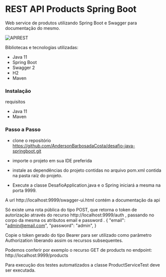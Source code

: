 # REST API Products Spring Boot

Web service de produtos utilizando Spring Boot e Swagger para documentação do mesmo.

![APIREST](https://i.imgur.com/aBMs8CR.png"APIREST")

Bibliotecas e tecnologias utilizadas:
- Java 11
- Spring Boot
- Swagger 2
- H2
- Maven

### Instalação

requisitos

- Java 11
- Maven

### Passo a Passo

-  clone o repositório https://github.com/AndersonBarbosadaCosta/desafio-java-springboot.git
- importe o projeto em sua IDE preferida

-  instale as dependências do projeto contidas no arquivo pom.xml contida na pasta raíz do projeto.

- Execute a  classe DesafioApplication.java e o Spring iniciará a mesma na porta 9999.

A url http://localhost:9999/swagger-ui.html contém a documentação da api

Só existe uma rota pública do tipo POST, que retorna o token de autorização através do recurso  http://localhost:9999/auth , passando no corpo da mesma os atributos email  e password .
{
  "email": "admin@email.com",
  "password": "admin",
}

Copie o token gerado do tipo Bearer para ser utilizado como parâmetro Authorization liberando assim os recursos subsequentes.

Podemos conferir por exemplo o recurso GET de products  no endpoint: http://localhost:9999/products

Para execução dos testes automatizados a classe ProductServiceTest deve ser executada.

